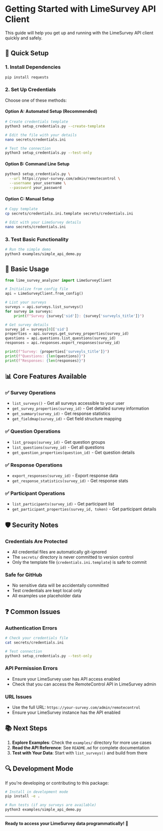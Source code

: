 # Getting Started with LimeSurvey API Client

This guide will help you get up and running with the LimeSurvey API client quickly and safely.

## 🚀 Quick Setup

### 1. Install Dependencies

```bash
pip install requests
```

### 2. Set Up Credentials

Choose one of these methods:

#### Option A: Automated Setup (Recommended)
```bash
# Create credentials template
python3 setup_credentials.py --create-template

# Edit the file with your details
nano secrets/credentials.ini

# Test the connection
python3 setup_credentials.py --test-only
```

#### Option B: Command Line Setup
```bash
python3 setup_credentials.py \
  --url https://your-survey.com/admin/remotecontrol \
  --username your_username \
  --password your_password
```

#### Option C: Manual Setup
```bash
# Copy template
cp secrets/credentials.ini.template secrets/credentials.ini

# Edit with your LimeSurvey details
nano secrets/credentials.ini
```

### 3. Test Basic Functionality

```bash
# Run the simple demo
python3 examples/simple_api_demo.py
```

## 🔧 Basic Usage

```python
from lime_survey_analyzer import LimeSurveyClient

# Initialize from config file
api = LimeSurveyClient.from_config()

# List your surveys
surveys = api.surveys.list_surveys()
for survey in surveys:
    print(f"Survey {survey['sid']}: {survey['surveyls_title']}")

# Get survey details
survey_id = surveys[0]['sid']
properties = api.surveys.get_survey_properties(survey_id)
questions = api.questions.list_questions(survey_id)
responses = api.responses.export_responses(survey_id)

print(f"Survey: {properties['surveyls_title']}")
print(f"Questions: {len(questions)}")
print(f"Responses: {len(responses)}")
```

## 📊 Core Features Available

### ✅ Survey Operations
- `list_surveys()` - Get all surveys accessible to your user
- `get_survey_properties(survey_id)` - Get detailed survey information
- `get_summary(survey_id)` - Get response statistics
- `get_fieldmap(survey_id)` - Get field structure mapping

### ✅ Question Operations  
- `list_groups(survey_id)` - Get question groups
- `list_questions(survey_id)` - Get all questions
- `get_question_properties(question_id)` - Get question details

### ✅ Response Operations
- `export_responses(survey_id)` - Export response data
- `get_response_statistics(survey_id)` - Get response stats

### ✅ Participant Operations
- `list_participants(survey_id)` - Get participant list
- `get_participant_properties(survey_id, token)` - Get participant details

## 🛡️ Security Notes

### Credentials Are Protected
- All credential files are automatically git-ignored
- The `secrets/` directory is never committed to version control
- Only the template file (`credentials.ini.template`) is safe to commit

### Safe for GitHub
- No sensitive data will be accidentally committed
- Test credentials are kept local only
- All examples use placeholder data

## ❓ Common Issues

### Authentication Errors
```bash
# Check your credentials file
cat secrets/credentials.ini

# Test connection
python3 setup_credentials.py --test-only
```

### API Permission Errors
- Ensure your LimeSurvey user has API access enabled
- Check that you can access the RemoteControl API in LimeSurvey admin

### URL Issues
- Use the full URL: `https://your-survey.com/admin/remotecontrol`
- Ensure your LimeSurvey instance has the API enabled

## 📚 Next Steps

1. **Explore Examples**: Check the `examples/` directory for more use cases
2. **Read the API Reference**: See `README.md` for complete documentation
3. **Test with Your Data**: Start with `list_surveys()` and build from there

## 🔍 Development Mode

If you're developing or contributing to this package:

```bash
# Install in development mode
pip install -e .

# Run tests (if any surveys are available)
python3 examples/simple_api_demo.py
```

---

**Ready to access your LimeSurvey data programmatically!** 🎉 